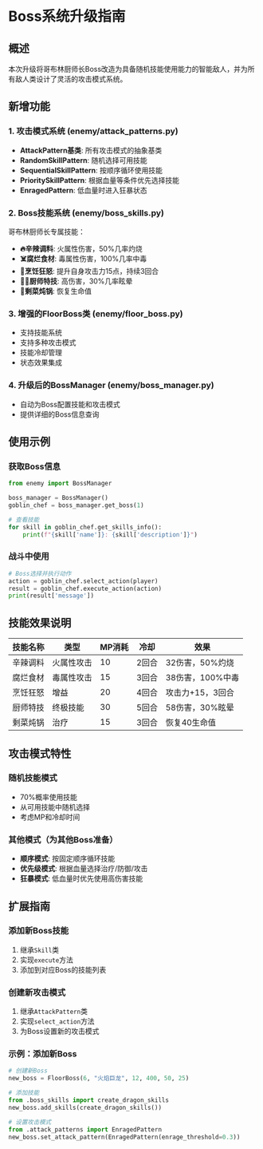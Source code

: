 # Boss系统升级指南

## 概述
本次升级将哥布林厨师长Boss改造为具备随机技能使用能力的智能敌人，并为所有敌人类设计了灵活的攻击模式系统。

## 新增功能

### 1. 攻击模式系统 (enemy/attack_patterns.py)
- **AttackPattern基类**: 所有攻击模式的抽象基类
- **RandomSkillPattern**: 随机选择可用技能
- **SequentialSkillPattern**: 按顺序循环使用技能
- **PrioritySkillPattern**: 根据血量等条件优先选择技能
- **EnragedPattern**: 低血量时进入狂暴状态

### 2. Boss技能系统 (enemy/boss_skills.py)
哥布林厨师长专属技能：
- **🔥辛辣调料**: 火属性伤害，50%几率灼烧
- **☠️腐烂食材**: 毒属性伤害，100%几率中毒
- **🍳烹饪狂怒**: 提升自身攻击力15点，持续3回合
- **👨‍🍳厨师特技**: 高伤害，30%几率眩晕
- **🥘剩菜炖锅**: 恢复生命值

### 3. 增强的FloorBoss类 (enemy/floor_boss.py)
- 支持技能系统
- 支持多种攻击模式
- 技能冷却管理
- 状态效果集成

### 4. 升级后的BossManager (enemy/boss_manager.py)
- 自动为Boss配置技能和攻击模式
- 提供详细的Boss信息查询

## 使用示例

### 获取Boss信息
```python
from enemy import BossManager

boss_manager = BossManager()
goblin_chef = boss_manager.get_boss(1)

# 查看技能
for skill in goblin_chef.get_skills_info():
    print(f"{skill['name']}: {skill['description']}")
```

### 战斗中使用
```python
# Boss选择并执行动作
action = goblin_chef.select_action(player)
result = goblin_chef.execute_action(action)
print(result['message'])
```

## 技能效果说明

| 技能名称 | 类型 | MP消耗 | 冷却 | 效果 |
|---------|------|--------|------|------|
| 辛辣调料 | 火属性攻击 | 10 | 2回合 | 32伤害，50%灼烧 |
| 腐烂食材 | 毒属性攻击 | 15 | 3回合 | 38伤害，100%中毒 |
| 烹饪狂怒 | 增益 | 20 | 4回合 | 攻击力+15，3回合 |
| 厨师特技 | 终极技能 | 30 | 5回合 | 58伤害，30%眩晕 |
| 剩菜炖锅 | 治疗 | 15 | 3回合 | 恢复40生命值 |

## 攻击模式特性

### 随机技能模式
- 70%概率使用技能
- 从可用技能中随机选择
- 考虑MP和冷却时间

### 其他模式（为其他Boss准备）
- **顺序模式**: 按固定顺序循环技能
- **优先级模式**: 根据血量选择治疗/防御/攻击
- **狂暴模式**: 低血量时优先使用高伤害技能

## 扩展指南

### 添加新Boss技能
1. 继承`Skill`类
2. 实现`execute`方法
3. 添加到对应Boss的技能列表

### 创建新攻击模式
1. 继承`AttackPattern`类
2. 实现`select_action`方法
3. 为Boss设置新的攻击模式

### 示例：添加新Boss
```python
# 创建新Boss
new_boss = FloorBoss(6, "火焰巨龙", 12, 400, 50, 25)

# 添加技能
from .boss_skills import create_dragon_skills
new_boss.add_skills(create_dragon_skills())

# 设置攻击模式
from .attack_patterns import EnragedPattern
new_boss.set_attack_pattern(EnragedPattern(enrage_threshold=0.3))
